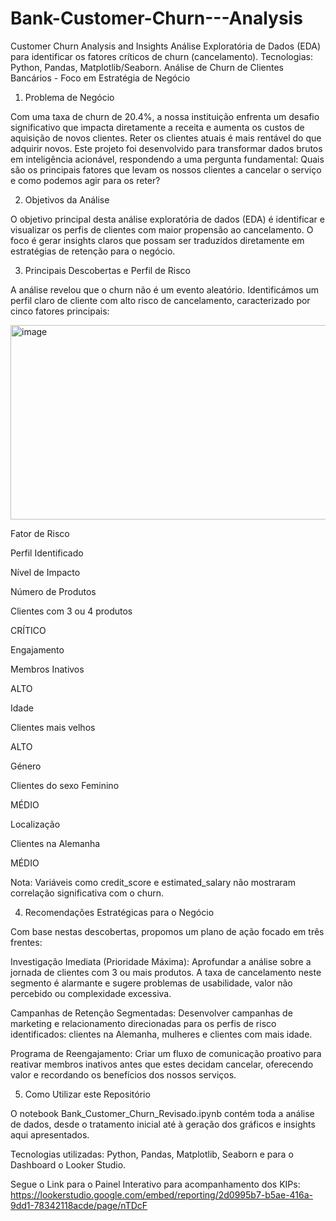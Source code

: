# Bank-Customer-Churn---Analysis
Customer Churn Analysis and Insights  Análise Exploratória de Dados (EDA) para identificar os fatores críticos de churn (cancelamento).  Tecnologias: Python, Pandas, Matplotlib/Seaborn.
Análise de Churn de Clientes Bancários - Foco em Estratégia de Negócio

1. Problema de Negócio

Com uma taxa de churn de 20.4%, a nossa instituição enfrenta um desafio significativo que impacta diretamente a receita e aumenta os custos de aquisição de novos clientes. Reter os clientes atuais é mais rentável do que adquirir novos. Este projeto foi desenvolvido para transformar dados brutos em inteligência acionável, respondendo a uma pergunta fundamental: Quais são os principais fatores que levam os nossos clientes a cancelar o serviço e como podemos agir para os reter?

2. Objetivos da Análise

O objetivo principal desta análise exploratória de dados (EDA) é identificar e visualizar os perfis de clientes com maior propensão ao cancelamento. O foco é gerar insights claros que possam ser traduzidos diretamente em estratégias de retenção para o negócio.

3. Principais Descobertas e Perfil de Risco

A análise revelou que o churn não é um evento aleatório. Identificámos um perfil claro de cliente com alto risco de cancelamento, caracterizado por cinco fatores principais:

<img width="1036" height="311" alt="image" src="https://github.com/user-attachments/assets/76040796-c598-4eab-8124-6fd19473ee54" />

Fator de Risco

Perfil Identificado

Nível de Impacto

Número de Produtos

Clientes com 3 ou 4 produtos

CRÍTICO

Engajamento

Membros Inativos

ALTO

Idade

Clientes mais velhos

ALTO

Género

Clientes do sexo Feminino

MÉDIO

Localização

Clientes na Alemanha

MÉDIO

Nota: Variáveis como credit_score e estimated_salary não mostraram correlação significativa com o churn.

4. Recomendações Estratégicas para o Negócio

Com base nestas descobertas, propomos um plano de ação focado em três frentes:

Investigação Imediata (Prioridade Máxima):
Aprofundar a análise sobre a jornada de clientes com 3 ou mais produtos. A taxa de cancelamento neste segmento é alarmante e sugere problemas de usabilidade, valor não percebido ou complexidade excessiva.

Campanhas de Retenção Segmentadas:
Desenvolver campanhas de marketing e relacionamento direcionadas para os perfis de risco identificados: clientes na Alemanha, mulheres e clientes com mais idade.

Programa de Reengajamento:
Criar um fluxo de comunicação proativo para reativar membros inativos antes que estes decidam cancelar, oferecendo valor e recordando os benefícios dos nossos serviços.

5. Como Utilizar este Repositório

O notebook Bank_Customer_Churn_Revisado.ipynb contém toda a análise de dados, desde o tratamento inicial até à geração dos gráficos e insights aqui apresentados.

Tecnologias utilizadas: Python, Pandas, Matplotlib, Seaborn e para o Dashboard o Looker Studio.

Segue o Link para o Painel Interativo para acompanhamento dos KIPs:
https://lookerstudio.google.com/embed/reporting/2d0995b7-b5ae-416a-9dd1-78342118acde/page/nTDcF

